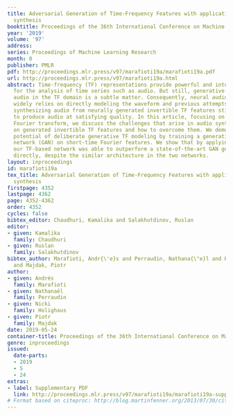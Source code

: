 ```yaml
---
title: Adversarial Generation of Time-Frequency Features with application in audio
  synthesis
booktitle: Proceedings of the 36th International Conference on Machine Learning
year: '2019'
volume: '97'
address: 
series: Proceedings of Machine Learning Research
month: 0
publisher: PMLR
pdf: http://proceedings.mlr.press/v97/marafioti19a/marafioti19a.pdf
url: http://proceedings.mlr.press/v97/marafioti19a.html
abstract: Time-frequency (TF) representations provide powerful and intuitive features
  for the analysis of time series such as audio. But still, generative modeling of
  audio in the TF domain is a subtle matter. Consequently, neural audio synthesis
  widely relies on directly modeling the waveform and previous attempts at unconditionally
  synthesizing audio from neurally generated invertible TF features still struggle
  to produce audio at satisfying quality. In this article, focusing on the short-time
  Fourier transform, we discuss the challenges that arise in audio synthesis based
  on generated invertible TF features and how to overcome them. We demonstrate the
  potential of deliberate generative TF modeling by training a generative adversarial
  network (GAN) on short-time Fourier features. We show that by applying our guidelines,
  our TF-based network was able to outperform a state-of-the-art GAN generating waveforms
  directly, despite the similar architecture in the two networks.
layout: inproceedings
id: marafioti19a
tex_title: Adversarial Generation of Time-Frequency Features with application in audio
  synthesis
firstpage: 4352
lastpage: 4362
page: 4352-4362
order: 4352
cycles: false
bibtex_editor: Chaudhuri, Kamalika and Salakhutdinov, Ruslan
editor:
- given: Kamalika
  family: Chaudhuri
- given: Ruslan
  family: Salakhutdinov
bibtex_author: Marafioti, Andr{\'e}s and Perraudin, Nathana{\"e}l and Holighaus, Nicki
  and Majdak, Piotr
author:
- given: Andrés
  family: Marafioti
- given: Nathanaël
  family: Perraudin
- given: Nicki
  family: Holighaus
- given: Piotr
  family: Majdak
date: 2019-05-24
container-title: Proceedings of the 36th International Conference on Machine Learning
genre: inproceedings
issued:
  date-parts:
  - 2019
  - 5
  - 24
extras:
- label: Supplementary PDF
  link: http://proceedings.mlr.press/v97/marafioti19a/marafioti19a-supp.pdf
# Format based on citeproc: http://blog.martinfenner.org/2013/07/30/citeproc-yaml-for-bibliographies/
---
```

